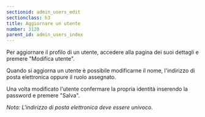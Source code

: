```yaml
---
sectionid: admin_users_edit
sectionclass: h3
title: Aggiornare un utente
number: 3120
parent_id: admin_users_index
---
```

Per aggiornare il profilo di un utente, accedere alla pagina dei suoi dettagli e premere "Modifica utente".

Quando si aggiorna un utente è possibile modificarne il nome, l'indirizzo di posta elettronica oppure il ruolo assegnato.

Una volta modificato l'utente confermare la propria identità inserendo la password e premere "Salva".

_Nota: L'indirizzo di posta elettronica deve essere univoco._
